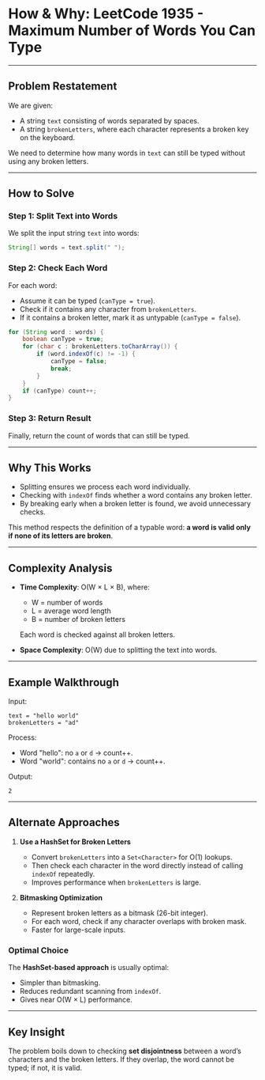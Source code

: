 # How & Why: LeetCode 1935 - Maximum Number of Words You Can Type

---

## Problem Restatement
We are given:
- A string `text` consisting of words separated by spaces.
- A string `brokenLetters`, where each character represents a broken key on the keyboard.

We need to determine how many words in `text` can still be typed without using any broken letters.

---

## How to Solve

### Step 1: Split Text into Words
We split the input string `text` into words:
```java
String[] words = text.split(" ");
```

### Step 2: Check Each Word
For each word:
- Assume it can be typed (`canType = true`).
- Check if it contains any character from `brokenLetters`.
- If it contains a broken letter, mark it as untypable (`canType = false`).

```java
for (String word : words) {
    boolean canType = true;
    for (char c : brokenLetters.toCharArray()) {
        if (word.indexOf(c) != -1) {
            canType = false;
            break;
        }
    }
    if (canType) count++;
}
```

### Step 3: Return Result
Finally, return the count of words that can still be typed.

---

## Why This Works
- Splitting ensures we process each word individually.
- Checking with `indexOf` finds whether a word contains any broken letter.
- By breaking early when a broken letter is found, we avoid unnecessary checks.

This method respects the definition of a typable word: **a word is valid only if none of its letters are broken**.

---

## Complexity Analysis
- **Time Complexity**: O(W × L × B), where:
  - W = number of words
  - L = average word length
  - B = number of broken letters

  Each word is checked against all broken letters.

- **Space Complexity**: O(W) due to splitting the text into words.

---

## Example Walkthrough
Input:
```
text = "hello world"
brokenLetters = "ad"
```

Process:
- Word "hello": no `a` or `d` → count++.
- Word "world": contains no `a` or `d` → count++.

Output:
```
2
```

---

## Alternate Approaches

1. **Use a HashSet for Broken Letters**
   - Convert `brokenLetters` into a `Set<Character>` for O(1) lookups.
   - Then check each character in the word directly instead of calling `indexOf` repeatedly.
   - Improves performance when `brokenLetters` is large.

2. **Bitmasking Optimization**
   - Represent broken letters as a bitmask (26-bit integer).
   - For each word, check if any character overlaps with broken mask.
   - Faster for large-scale inputs.

### Optimal Choice
The **HashSet-based approach** is usually optimal:
- Simpler than bitmasking.
- Reduces redundant scanning from `indexOf`.
- Gives near O(W × L) performance.

---

## Key Insight
The problem boils down to checking **set disjointness** between a word’s characters and the broken letters. If they overlap, the word cannot be typed; if not, it is valid.

